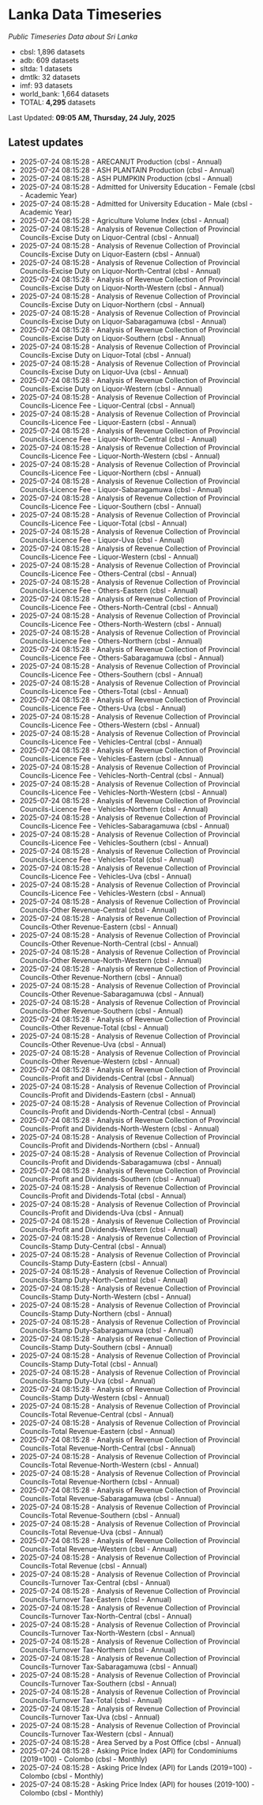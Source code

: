 # Lanka Data Timeseries
*Public Timeseries Data about Sri Lanka*

* cbsl: 1,896 datasets
* adb: 609 datasets
* sltda: 1 datasets
* dmtlk: 32 datasets
* imf: 93 datasets
* world_bank: 1,664 datasets
* TOTAL: **4,295** datasets

Last Updated: **09:05 AM, Thursday, 24 July, 2025**

## Latest updates

* 2025-07-24 08:15:28 - ARECANUT Production (cbsl - Annual)
* 2025-07-24 08:15:28 - ASH PLANTAIN Production (cbsl - Annual)
* 2025-07-24 08:15:28 - ASH PUMPKIN Production (cbsl - Annual)
* 2025-07-24 08:15:28 - Admitted for University Education - Female (cbsl - Academic Year)
* 2025-07-24 08:15:28 - Admitted for University Education - Male (cbsl - Academic Year)
* 2025-07-24 08:15:28 - Agriculture Volume Index (cbsl - Annual)
* 2025-07-24 08:15:28 - Analysis of Revenue Collection of Provincial Councils-Excise Duty on Liquor-Central (cbsl - Annual)
* 2025-07-24 08:15:28 - Analysis of Revenue Collection of Provincial Councils-Excise Duty on Liquor-Eastern (cbsl - Annual)
* 2025-07-24 08:15:28 - Analysis of Revenue Collection of Provincial Councils-Excise Duty on Liquor-North-Central (cbsl - Annual)
* 2025-07-24 08:15:28 - Analysis of Revenue Collection of Provincial Councils-Excise Duty on Liquor-North-Western (cbsl - Annual)
* 2025-07-24 08:15:28 - Analysis of Revenue Collection of Provincial Councils-Excise Duty on Liquor-Northern (cbsl - Annual)
* 2025-07-24 08:15:28 - Analysis of Revenue Collection of Provincial Councils-Excise Duty on Liquor-Sabaragamuwa (cbsl - Annual)
* 2025-07-24 08:15:28 - Analysis of Revenue Collection of Provincial Councils-Excise Duty on Liquor-Southern (cbsl - Annual)
* 2025-07-24 08:15:28 - Analysis of Revenue Collection of Provincial Councils-Excise Duty on Liquor-Total (cbsl - Annual)
* 2025-07-24 08:15:28 - Analysis of Revenue Collection of Provincial Councils-Excise Duty on Liquor-Uva (cbsl - Annual)
* 2025-07-24 08:15:28 - Analysis of Revenue Collection of Provincial Councils-Excise Duty on Liquor-Western (cbsl - Annual)
* 2025-07-24 08:15:28 - Analysis of Revenue Collection of Provincial Councils-Licence Fee - Liquor-Central (cbsl - Annual)
* 2025-07-24 08:15:28 - Analysis of Revenue Collection of Provincial Councils-Licence Fee - Liquor-Eastern (cbsl - Annual)
* 2025-07-24 08:15:28 - Analysis of Revenue Collection of Provincial Councils-Licence Fee - Liquor-North-Central (cbsl - Annual)
* 2025-07-24 08:15:28 - Analysis of Revenue Collection of Provincial Councils-Licence Fee - Liquor-North-Western (cbsl - Annual)
* 2025-07-24 08:15:28 - Analysis of Revenue Collection of Provincial Councils-Licence Fee - Liquor-Northern (cbsl - Annual)
* 2025-07-24 08:15:28 - Analysis of Revenue Collection of Provincial Councils-Licence Fee - Liquor-Sabaragamuwa (cbsl - Annual)
* 2025-07-24 08:15:28 - Analysis of Revenue Collection of Provincial Councils-Licence Fee - Liquor-Southern (cbsl - Annual)
* 2025-07-24 08:15:28 - Analysis of Revenue Collection of Provincial Councils-Licence Fee - Liquor-Total (cbsl - Annual)
* 2025-07-24 08:15:28 - Analysis of Revenue Collection of Provincial Councils-Licence Fee - Liquor-Uva (cbsl - Annual)
* 2025-07-24 08:15:28 - Analysis of Revenue Collection of Provincial Councils-Licence Fee - Liquor-Western (cbsl - Annual)
* 2025-07-24 08:15:28 - Analysis of Revenue Collection of Provincial Councils-Licence Fee - Others-Central (cbsl - Annual)
* 2025-07-24 08:15:28 - Analysis of Revenue Collection of Provincial Councils-Licence Fee - Others-Eastern (cbsl - Annual)
* 2025-07-24 08:15:28 - Analysis of Revenue Collection of Provincial Councils-Licence Fee - Others-North-Central (cbsl - Annual)
* 2025-07-24 08:15:28 - Analysis of Revenue Collection of Provincial Councils-Licence Fee - Others-North-Western (cbsl - Annual)
* 2025-07-24 08:15:28 - Analysis of Revenue Collection of Provincial Councils-Licence Fee - Others-Northern (cbsl - Annual)
* 2025-07-24 08:15:28 - Analysis of Revenue Collection of Provincial Councils-Licence Fee - Others-Sabaragamuwa (cbsl - Annual)
* 2025-07-24 08:15:28 - Analysis of Revenue Collection of Provincial Councils-Licence Fee - Others-Southern (cbsl - Annual)
* 2025-07-24 08:15:28 - Analysis of Revenue Collection of Provincial Councils-Licence Fee - Others-Total (cbsl - Annual)
* 2025-07-24 08:15:28 - Analysis of Revenue Collection of Provincial Councils-Licence Fee - Others-Uva (cbsl - Annual)
* 2025-07-24 08:15:28 - Analysis of Revenue Collection of Provincial Councils-Licence Fee - Others-Western (cbsl - Annual)
* 2025-07-24 08:15:28 - Analysis of Revenue Collection of Provincial Councils-Licence Fee - Vehicles-Central (cbsl - Annual)
* 2025-07-24 08:15:28 - Analysis of Revenue Collection of Provincial Councils-Licence Fee - Vehicles-Eastern (cbsl - Annual)
* 2025-07-24 08:15:28 - Analysis of Revenue Collection of Provincial Councils-Licence Fee - Vehicles-North-Central (cbsl - Annual)
* 2025-07-24 08:15:28 - Analysis of Revenue Collection of Provincial Councils-Licence Fee - Vehicles-North-Western (cbsl - Annual)
* 2025-07-24 08:15:28 - Analysis of Revenue Collection of Provincial Councils-Licence Fee - Vehicles-Northern (cbsl - Annual)
* 2025-07-24 08:15:28 - Analysis of Revenue Collection of Provincial Councils-Licence Fee - Vehicles-Sabaragamuwa (cbsl - Annual)
* 2025-07-24 08:15:28 - Analysis of Revenue Collection of Provincial Councils-Licence Fee - Vehicles-Southern (cbsl - Annual)
* 2025-07-24 08:15:28 - Analysis of Revenue Collection of Provincial Councils-Licence Fee - Vehicles-Total (cbsl - Annual)
* 2025-07-24 08:15:28 - Analysis of Revenue Collection of Provincial Councils-Licence Fee - Vehicles-Uva (cbsl - Annual)
* 2025-07-24 08:15:28 - Analysis of Revenue Collection of Provincial Councils-Licence Fee - Vehicles-Western (cbsl - Annual)
* 2025-07-24 08:15:28 - Analysis of Revenue Collection of Provincial Councils-Other Revenue-Central (cbsl - Annual)
* 2025-07-24 08:15:28 - Analysis of Revenue Collection of Provincial Councils-Other Revenue-Eastern (cbsl - Annual)
* 2025-07-24 08:15:28 - Analysis of Revenue Collection of Provincial Councils-Other Revenue-North-Central (cbsl - Annual)
* 2025-07-24 08:15:28 - Analysis of Revenue Collection of Provincial Councils-Other Revenue-North-Western (cbsl - Annual)
* 2025-07-24 08:15:28 - Analysis of Revenue Collection of Provincial Councils-Other Revenue-Northern (cbsl - Annual)
* 2025-07-24 08:15:28 - Analysis of Revenue Collection of Provincial Councils-Other Revenue-Sabaragamuwa (cbsl - Annual)
* 2025-07-24 08:15:28 - Analysis of Revenue Collection of Provincial Councils-Other Revenue-Southern (cbsl - Annual)
* 2025-07-24 08:15:28 - Analysis of Revenue Collection of Provincial Councils-Other Revenue-Total (cbsl - Annual)
* 2025-07-24 08:15:28 - Analysis of Revenue Collection of Provincial Councils-Other Revenue-Uva (cbsl - Annual)
* 2025-07-24 08:15:28 - Analysis of Revenue Collection of Provincial Councils-Other Revenue-Western (cbsl - Annual)
* 2025-07-24 08:15:28 - Analysis of Revenue Collection of Provincial Councils-Profit and Dividends-Central (cbsl - Annual)
* 2025-07-24 08:15:28 - Analysis of Revenue Collection of Provincial Councils-Profit and Dividends-Eastern (cbsl - Annual)
* 2025-07-24 08:15:28 - Analysis of Revenue Collection of Provincial Councils-Profit and Dividends-North-Central (cbsl - Annual)
* 2025-07-24 08:15:28 - Analysis of Revenue Collection of Provincial Councils-Profit and Dividends-North-Western (cbsl - Annual)
* 2025-07-24 08:15:28 - Analysis of Revenue Collection of Provincial Councils-Profit and Dividends-Northern (cbsl - Annual)
* 2025-07-24 08:15:28 - Analysis of Revenue Collection of Provincial Councils-Profit and Dividends-Sabaragamuwa (cbsl - Annual)
* 2025-07-24 08:15:28 - Analysis of Revenue Collection of Provincial Councils-Profit and Dividends-Southern (cbsl - Annual)
* 2025-07-24 08:15:28 - Analysis of Revenue Collection of Provincial Councils-Profit and Dividends-Total (cbsl - Annual)
* 2025-07-24 08:15:28 - Analysis of Revenue Collection of Provincial Councils-Profit and Dividends-Uva (cbsl - Annual)
* 2025-07-24 08:15:28 - Analysis of Revenue Collection of Provincial Councils-Profit and Dividends-Western (cbsl - Annual)
* 2025-07-24 08:15:28 - Analysis of Revenue Collection of Provincial Councils-Stamp Duty-Central (cbsl - Annual)
* 2025-07-24 08:15:28 - Analysis of Revenue Collection of Provincial Councils-Stamp Duty-Eastern (cbsl - Annual)
* 2025-07-24 08:15:28 - Analysis of Revenue Collection of Provincial Councils-Stamp Duty-North-Central (cbsl - Annual)
* 2025-07-24 08:15:28 - Analysis of Revenue Collection of Provincial Councils-Stamp Duty-North-Western (cbsl - Annual)
* 2025-07-24 08:15:28 - Analysis of Revenue Collection of Provincial Councils-Stamp Duty-Northern (cbsl - Annual)
* 2025-07-24 08:15:28 - Analysis of Revenue Collection of Provincial Councils-Stamp Duty-Sabaragamuwa (cbsl - Annual)
* 2025-07-24 08:15:28 - Analysis of Revenue Collection of Provincial Councils-Stamp Duty-Southern (cbsl - Annual)
* 2025-07-24 08:15:28 - Analysis of Revenue Collection of Provincial Councils-Stamp Duty-Total (cbsl - Annual)
* 2025-07-24 08:15:28 - Analysis of Revenue Collection of Provincial Councils-Stamp Duty-Uva (cbsl - Annual)
* 2025-07-24 08:15:28 - Analysis of Revenue Collection of Provincial Councils-Stamp Duty-Western (cbsl - Annual)
* 2025-07-24 08:15:28 - Analysis of Revenue Collection of Provincial Councils-Total Revenue-Central (cbsl - Annual)
* 2025-07-24 08:15:28 - Analysis of Revenue Collection of Provincial Councils-Total Revenue-Eastern (cbsl - Annual)
* 2025-07-24 08:15:28 - Analysis of Revenue Collection of Provincial Councils-Total Revenue-North-Central (cbsl - Annual)
* 2025-07-24 08:15:28 - Analysis of Revenue Collection of Provincial Councils-Total Revenue-North-Western (cbsl - Annual)
* 2025-07-24 08:15:28 - Analysis of Revenue Collection of Provincial Councils-Total Revenue-Northern (cbsl - Annual)
* 2025-07-24 08:15:28 - Analysis of Revenue Collection of Provincial Councils-Total Revenue-Sabaragamuwa (cbsl - Annual)
* 2025-07-24 08:15:28 - Analysis of Revenue Collection of Provincial Councils-Total Revenue-Southern (cbsl - Annual)
* 2025-07-24 08:15:28 - Analysis of Revenue Collection of Provincial Councils-Total Revenue-Uva (cbsl - Annual)
* 2025-07-24 08:15:28 - Analysis of Revenue Collection of Provincial Councils-Total Revenue-Western (cbsl - Annual)
* 2025-07-24 08:15:28 - Analysis of Revenue Collection of Provincial Councils-Total Revenue (cbsl - Annual)
* 2025-07-24 08:15:28 - Analysis of Revenue Collection of Provincial Councils-Turnover Tax-Central (cbsl - Annual)
* 2025-07-24 08:15:28 - Analysis of Revenue Collection of Provincial Councils-Turnover Tax-Eastern (cbsl - Annual)
* 2025-07-24 08:15:28 - Analysis of Revenue Collection of Provincial Councils-Turnover Tax-North-Central (cbsl - Annual)
* 2025-07-24 08:15:28 - Analysis of Revenue Collection of Provincial Councils-Turnover Tax-North-Western (cbsl - Annual)
* 2025-07-24 08:15:28 - Analysis of Revenue Collection of Provincial Councils-Turnover Tax-Northern (cbsl - Annual)
* 2025-07-24 08:15:28 - Analysis of Revenue Collection of Provincial Councils-Turnover Tax-Sabaragamuwa (cbsl - Annual)
* 2025-07-24 08:15:28 - Analysis of Revenue Collection of Provincial Councils-Turnover Tax-Southern (cbsl - Annual)
* 2025-07-24 08:15:28 - Analysis of Revenue Collection of Provincial Councils-Turnover Tax-Total (cbsl - Annual)
* 2025-07-24 08:15:28 - Analysis of Revenue Collection of Provincial Councils-Turnover Tax-Uva (cbsl - Annual)
* 2025-07-24 08:15:28 - Analysis of Revenue Collection of Provincial Councils-Turnover Tax-Western (cbsl - Annual)
* 2025-07-24 08:15:28 - Area Served by a Post Office (cbsl - Annual)
* 2025-07-24 08:15:28 - Asking Price Index (API) for Condominiums (2019=100) - Colombo (cbsl - Monthly)
* 2025-07-24 08:15:28 - Asking Price Index (API) for Lands (2019=100) - Colombo (cbsl - Monthly)
* 2025-07-24 08:15:28 - Asking Price Index (API) for houses (2019-100) - Colombo (cbsl - Monthly)